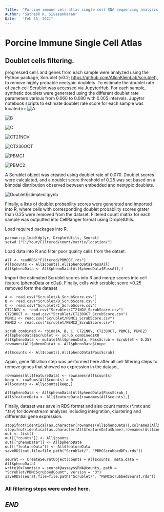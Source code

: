 ```yaml
---
Title:  "Porcine immune cell atlas single cell RNA sequencing analysis pipeline"
Author: "Sathesh K. Sivasankaran"
Date:   "Feb 15, 2021"
---
```


# Porcine Immune Single Cell Atlas

## Doublet cells filtering.
progressed cells and genes from each sample were analyzed using the Python package, Scrublet (v0.2; https://github.com/AllonKleinLab/scrublet), to remove highly probable neotypic doublets. To estimate the doublet rate of each cell Scrublet was accessed via JupyterHub. For each sample, synthetic doublets were generated using the different doublet rate parameters various from 0.060 to 0.080 with 0.005 intervals. Jupyter notebook scripts to estimate doublet rate score for each sample was located in:
![A](Notebook/Doublet/A.ipynb)

![B](Notebook/Doublet/B.ipynb)

![C](Notebook/Doublet/C.ipynb)

![CT21NOV](Notebook/Doublet/CT21NOV.ipynb)

![CT230OCT](Notebook/Doublet/CT230OCT.ipynb)

![PBMC1](Notebook/Doublet/PBMC1.ipynb)

![PBMC2](Notebook/Doublet/PBMC2.ipynb)

A Scrublet object was created using doublet rate of 0.070. Doublet scores were calculated, and a doublet score threshold of 0.25 was set based on a bimodal distribution observed between embedded and neotypic doublets.

![DoubletEstimated.ipynb](Notebook/Doublet/DoubletEstimated.ipynb)

Finally, a lists of doublet probability scores were generated and imported into R, where cells with corresponding doublet probability scores grater than 0.25 were removed from the dataset. Filtered count matrix for each sample was outputted into CellRanger format using DropletUtils.

Load required packages into R.
```
pacman::p_load(dplyr, DropletUtils, Seurat)
setwd ("C:/Your/Filtered/count/matrix/location/")
```

Load data into R and filter poor quality cells from the datset.
```
All <- readRDS("Filtered/PBMCQC.rds")
All$counts <- All$counts[,All$phenoData$PassAll]
All$phenoData <- All$phenoData[All$phenoData$PassAll,]
```

Import the estimated Scrublet scores into R and merge scores into cell feature (phenoData or cDat). Finally, cells with scrublet score <0.25 removed form the dataset.
```
A <- read.csv("Scrublet/A_ScrubScore.csv")
B <- read.csv("Scrublet/B_ScrubScore.csv")
C <- read.csv("Scrublet/C_ScrubScore.csv")
CT21NOV <- read.csv("Scrublet/CT21NOV_ScrubScore.csv")
CT230OCT <- read.csv("Scrublet/CT230OCT_ScrubScore.csv")
PBMC1 <- read.csv("Scrublet/PBMC1_ScrubScore.csv")
PBMC2 <- read.csv("Scrublet/PBMC2_ScrubScore.csv")

scrub_combined <- rbind(A, B, C, CT21NOV, CT230OCT, PBMC1, PBMC2)
All$phenoData$Scrublet <- scrub_combined$X0
All$phenoData <- mutate(All$phenoData, PassScrub = Scrublet < 0.25)
rownames(All$phenoData) <- All$phenoData$Loupe

All$counts <- All$counts[,All$phenoData$PassScrub]
```

Again, gene filtration step was performed here after all cell filtering steps to remove genes that showed no expression in the dataset.
```
rownames(All$featureData) <- rownames(All$counts)
keep <- rowSums(All$counts) > 0
All$counts <- All$counts[keep,]

All$phenoData <- All$phenoData[All$phenoData$PassScrub,]
All$featureData <- All$featureData[rownames(All$counts),]
```
Finally, dataset was save in RDS format and also count matrix (*.mtx and *.tsv) for downstream analyses including integration, clustering and differential gene expression.
```
stopifnot(identical(as.character(rownames(All$phenoData)),colnames(All$counts)))
stopifnot(identical(as.character(All$featureData$Name),rownames(All$counts)))
out <- list()
out[["counts"]] <- All$counts
out[["phenoData"]] <- All$phenoData
out[["featureData"]] <- All$featureData
saveRDS(out,file=file.path("Scrublet/", "PBMCScrubbedDFs.rds"))

seurat <- CreateSeuratObject(counts = All$counts, meta.data = All$phenoData)
write10xCounts(x = seurat@assays$RNA@counts, path = "Scrublet/PBMCScrubbedCount", version = "3")
saveRDS(seurat,file=file.path("Scrublet/", "PBMCScrubbedSeurat.rds"))
```

### All filtering steps were ended here.
## ___END___
